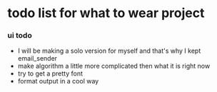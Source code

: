 # todo list for what to wear project
### ui todo
- I will be making a solo version for myself and that's why I kept email_sender
- make algorithm a little more complicated then what it is right now
- try to get a pretty font
- format output in a cool way